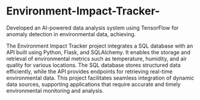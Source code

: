 # Environment-Impact-Tracker-
Developed an AI-powered data analysis system using TensorFlow for anomaly detection in environmental data, achieving.


The Environment Impact Tracker project integrates a SQL database with an API built using Python, Flask, and SQLAlchemy. It enables the storage and retrieval of environmental metrics such as temperature, humidity, and air quality for various locations. The SQL database stores structured data efficiently, while the API provides endpoints for retrieving real-time environmental data. This project facilitates seamless integration of dynamic data sources, supporting applications that require accurate and timely environmental monitoring and analysis.

